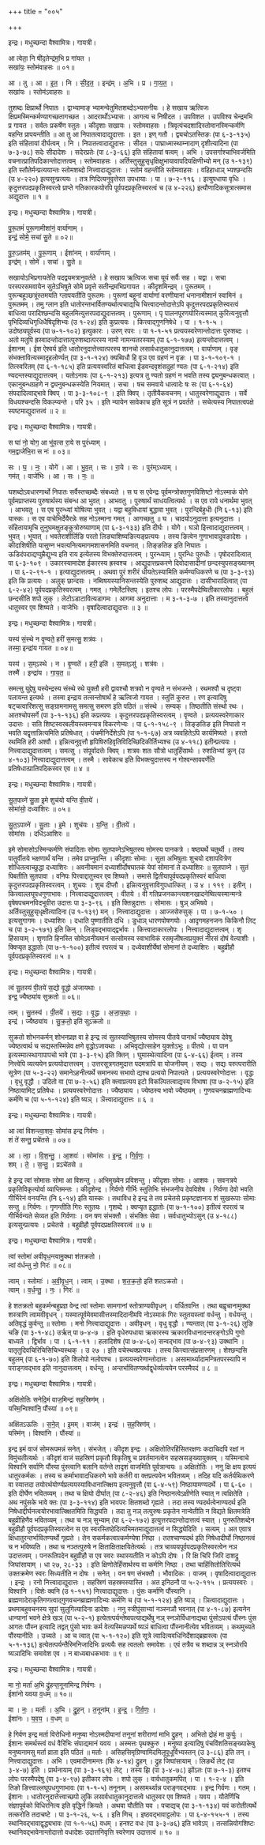 +++
title = "००५"

+++


इन्द्रः। मधुच्छन्दा वैश्वामित्रः। गायत्री।

आ त्वेता॒ नि षी॑द॒तेन्द्र॑म॒भि प्र गा॑यत ।  
सखा॑यः॒ स्तोम॑वाहसः ॥ ०१॥

आ । तु । आ । इ॒त॒ । नि । सी॒द॒त॒ । इन्द्र॑म् । अ॒भि । प्र । गा॒य॒त॒ ।  
सखा॑यः । स्तोम॑ऽवाहसः ॥

तुशब्दः क्षिप्रार्थो निपातः । द्वाभ्यामाङ् भ्यामन्वेतुमितशब्दोऽभ्यसनीयः । हे सखाय ऋत्विजः क्षिप्रमस्मिन्कर्मण्यागच्छतागच्छत । आदरार्थोऽभ्यासः । आगत्य च निषीदत । उपविशत । उपविश्य चेन्द्रमभि प्र गायत । सर्वतः प्रकर्षेण स्तुतः । कीदृशाः सखायः । स्तोमवाहसः । त्रिवृत्पंचदशादिस्तोमानस्मिन्कर्मणि वहन्ति प्रापयन्तीति ॥ आ तु आ निपातत्वादाद्युदात्ताः । इत । इण् गतौ । द्व्यचोऽतस्तिङः (पा ६-३-१३५) इति संहितायां दीर्घत्वम् । नि । निपातत्वादाद्युदात्तः । सीदत । पाघ्राध्मास्थाम्नादाण् दृशीत्यादिना (पा ७-३-७८) सदेः सीदादेशः । सदेरप्रतेः (पा ८-३-६६) इति संहितायां षत्वम् । अभि । उपसर्गाश्चाभिवर्जमिति वचनात्प्रातिपदिकान्तोदात्तत्वम् । स्तोमवाहसः । अर्तिस्तुसुहुसृधृक्षिक्षुभायावापदियक्षिणीभ्यो मन् (उ १-१३९) इति स्तौतेर्मन्प्रत्ययान्तः स्तोमशब्दो नित्त्वादाद्युदात्तः । स्तोमं वहन्तीति स्तोमवाहसः । वहिहाधाञ् भ्यश्छन्दसि (उ ४-२२०) इत्यसुन्प्रत्ययः । तत्र णिदित्यनुवृत्तेरत उपधायाः । पा । ७-२-११६ । इत्युपधाया वृधिः । कृदुत्तरपदप्रकृतिस्वरत्वे प्राप्ते गतिकारकयोरपि पूर्वपदप्रकृतिस्वरत्वं च (उ ४-२२६) इत्यौणादिकसूत्रात्समास अद्युदात्तः ॥ १ ॥

इन्द्रः। मधुच्छन्दा वैश्वामित्रः। गायत्री।

पु॒रू॒तमं॑ पुरू॒णामीशा॑नं॒ वार्या॑णाम् ।  
इन्द्रं॒ सोमे॒ सचा॑ सु॒ते ॥ ०२॥

पु॒रु॒ऽतम॑म् । पु॒रू॒णाम् । ईशा॑नम् । वार्या॑णाम् ।  
इन्द्र॑म् । सोमे॑ । सचा॑ । सु॒ते ॥

सखायोऽभिप्रगायतेति पदद्वयमत्रानुवर्तते । हे सखाय ऋत्विजः सचा यूयं सर्वैः सह । यद्वा । सचा परस्परसमवायेन सुतेऽभिषुते सोमे प्रवृत्ते सतीन्द्रमभिप्रगायत । कीदृशमिन्द्रम् । पुरूतमम् । पुरून्बहूञ्छत्रूंस्तमयति ग्लापयतीति पुरूतमः । पुरूणां बहूनां वार्याणां वरणीयानां धनानामीशानं स्वामिनं ॥ पुरूतमम् । तमु ग्लान इति धातोरन्तभार्वितण्यर्थात्पचाद्यचि चित्त्वादन्तोदात्तेऽपि कृदुत्तरपदप्रकृतिस्वरत्वं बाधित्वा परादिश्छन्दसि बहुलमित्युत्तरपदाद्युदात्तत्वम् । पुरूणाम् । पृ पालनपूरणयोरित्यस्मात् कुरित्यनुवृत्तौ पृभिदिव्यधिगृधिधैषिदृशिभ्यः (उ १-२४) इति कुप्रत्ययः । कित्त्वाद्गुणनिषेधे । पा । १-१-५ । उदोष्ठ्यपूर्वस्य (पा ७-१-१०२) इत्युकारः । उरण् रपरः । पा १-१-५१ प्रत्ययस्वरेणान्तोदात्तः पुरुशब्दः । अतो मतुपि ह्रस्वादन्तोदात्तात्पुरुशब्दात्परस्य नामो नामन्यतरस्याम् (पा ६-१-१७७) इत्यन्तोदात्तत्वम् । ईशानम् । ईश ऐश्वर्य इति धातोरनुदात्तेत्त्वात्परस्य शानचो लसार्वधातुकानुदात्तत्वम् । वार्याणाम् । वृङ् संभक्तावित्यस्मादृहलोर्ण्यत् (पा ३-१-१२४) क्यब्विधौ हि वृञ एव ग्रहणं न वृङः । पा ३-१-१०९-१ । तित्स्वरितम् (पा ६-१-१८५) इति प्रत्ययस्वरितं बाधित्वा ईडवन्दवृशंसदुहां ण्यतः (पा ६-१-२१४) इति ण्यदन्तस्याद्युदात्तत्वम् । यतोऽनावः (पा ६-१-२१३) इत्यत्र तु ण्यतो ग्रहणं न भवति तस्य द्व्यनुबन्धकत्वात् । एकानुबन्धग्रहणे न द्व्यनुबन्धकस्येति नियमात् । सचा । षच समवाये धात्वादेः षः सः (पा ६-१-६४) संपदादित्वाद्भावे क्विप् । पा ३-३-१०८-९ । इति क्विप् । तृतीयैकवचनम् । धातुस्वरेणाद्युदात्तः । सर्वे विधयश्चन्दसि विकल्प्यन्ते । परि ३५ । इति न्यायेन सावेकाच इति सूत्रं न प्रवर्तते । सचेत्यस्य निपातत्वपक्षे स्पष्टमाद्युदात्तत्वं ॥ २ ॥

इन्द्रः। मधुच्छन्दा वैश्वामित्रः। गायत्री।

स घा॑ नो॒ योग॒ आ भु॑व॒त्स रा॒ये स पुरं॑ध्याम् ।  
गम॒द्वाजे॑भि॒रा स नः॑ ॥ ०३॥

सः । घ॒ । नः॒ । योगे॑ । आ । भु॒व॒त् । सः । रा॒ये । सः । पुर॑म्ऽध्याम् ।  
गम॑त् । वाजे॑भिः । आ । सः । नः॒ ॥

घशब्दोऽवधारणार्थो निपातः सर्वैस्तच्छब्दैः संबध्यते । स घ स एवेन्द्रः पूर्वमन्त्रोक्तगुणविशिष्टो नोऽस्माकं योगे पूर्वमप्राप्तस्य पुरुषार्थस्य संबन्ध आ भुवत् । आभवतु । पुरुषार्थं साधयत्वित्यर्थः । स एव राये धनार्थमा भुवत् । आभवतु । स एव पुरन्ध्यां योषित्या भुवत् । यद्वा बहुविधायां बुद्धावा भुवत् । पुरन्दिर्बहुधीः (नि ६-१३) इति यास्कः । स एव वाचेभिर्देयैरन्नेः सह नोऽस्माना गमत् । आगच्छतु ॥ घ । चादयोऽनुदात्ता इत्यनुदात्तः । संहितायामृचि तुनुघमक्षुतङ्कुत्रोरुष्याणाम् (पा ६-३-१३३) इति दीर्घः । योगे । घञो इित्त्वादाद्युदात्तत्वम् । भुवत् । भूयात् । भवतेराशीर्लिङि परतो लिङ्याशिष्यङित्यङ्प्रत्ययः । तस्य ङित्वेन गुणाभावादुवङादेशः । कीदाशिषीति यासुण्न भवत्यनित्यमागमशासनमिति वचनात् । तिङ्ङतिङ इति निघातः । ऊडिदंपदाद्यप्पुम्रैद्युभ्य इति राय इत्येतस्य विभक्तेरुदात्तत्वम् । पुरन्ध्याम् । पुरन्धिः पुरुधीः । पृषोदरादित्वात् पा ६-३-१०९ । उकारस्यामादेश ईकारस्य ह्रस्वश्च । आद्युदात्तप्रकरणे दिवोदासादीनां छन्दस्युपसङ्ख्यानम् । पा ६-२-९१-१ । इत्याद्युदात्तत्वम् । अथवा पुरं शरीरं धीयतेऽस्यामिति कर्मण्यधिकरणे च (पा ३-३-९३) इति कि प्रत्ययः । अलुक् छान्दसः । नब्विषयस्यानिसन्तस्येति पुरुशब्द आद्युदात्तः । दासीभारादित्वात् (पा ६-२-४२) पूर्वपदप्रकृतिस्वरत्वम् । गमत् । गमेर्लेटस्तिप् । इतश्च लोपः । परस्मैपदेष्वितीकारलोपः । बहुलं छन्दसीति शपो लुक् । लेटोऽडाटावित्यडागमः । आगमा अनुदात्ताः । म ३-१-३-७ । इति तस्यानुदात्तत्वे धातुस्वर एव शिष्यते । वाजेभिः । वृषादित्वादाद्युदात्तः ॥ ३ ॥

इन्द्रः। मधुच्छन्दा वैश्वामित्रः। गायत्री।

यस्य॑ सं॒स्थे न वृ॒ण्वते॒ हरी॑ स॒मत्सु॒ शत्र॑वः ।  
तस्मा॒ इन्द्रा॑य गायत ॥ ०४॥

यस्य॑ । स॒म्ऽस्थे । न । वृ॒ण्वते॑ । हरी॒ इति॑ । स॒मत्ऽसु॑ । शत्र॑वः ।  
तस्मै॑ । इन्द्रा॑य । गा॒य॒त॒ ॥

समत्सु युद्देषु यस्येन्द्रस्य संस्थे रथे युक्तौ हरी द्वावश्चौ शत्रवो न वृण्वते न संभजन्ते । रथमश्वौ च दृष्ट्वा पलायन्त इत्यर्थः । तस्मा इन्द्राय तत्सन्तोषार्थं हे ऋत्विजो गायत । स्तुतिं कुरुत । रण इत्यादिषु षट्चत्वारिंशत्सु सङ्ग्रामनामसु समत्सु समरण इति पठितं ॥ संस्थे । सम्यक् । तिष्ठतीति संस्थो रथः । आतश्चोपसर्गे (पा ३-१-१३६) इति कप्रत्ययः । कृदुत्तरपदप्रकृतिस्वरत्वम् । वृण्वते । प्रत्ययस्वरेणाकार उदात्तः । सति शिष्टस्वरबलीयस्त्वमन्यत्र विकरणेभ्यः । पा ६-१-१५८-९ । तिङ्ङतिङ इति निघातो न भवति यद्वृत्तान्नित्यमिति प्रतिषेधात् । पंचमीनिर्देशेऽपि (पा १-१-६७) अत्र व्यवहितेऽपि कार्यमिष्यते । हरतो रथमिति हरी अश्वौ । इन्नित्यनुवृत्तौ हृपिषिरुहिवृतिविदिच्छिदिकीर्तिभ्यश्च (उ ४-११८) इतीन्प्रत्ययः । नित्त्वादाद्युदात्तत्वम् । समत्सु । संपूर्वादत्तेः क्विप् । शत्रवः शतः सौत्रो धातुर्हिंसार्थः । रुशतिभ्यां क्रुन् (उ ४-१०३) नित्त्वादाद्युदात्तत्वम् । तस्मै । सावेकाच इति विभक्त्युदात्तस्य न गोश्वन्साववर्णेति प्रतिषेधात्प्रातिपदिकस्वर एव ॥ ४ ॥

इन्द्रः। मधुच्छन्दा वैश्वामित्रः। गायत्री।

सु॒त॒पाव्ने॑ सु॒ता इ॒मे शुच॑यो यन्ति वी॒तये॑ ।  
सोमा॑सो॒ दध्या॑शिरः ॥ ०५॥

सु॒त॒ऽपाव्ने॑ । सु॒ताः । इ॒मे । शुच॑यः । य॒न्ति॒ । वी॒तये॑ ।  
सोमा॑सः । दधि॑ऽआशिरः ॥

इमे सोमासोऽस्मिन्कर्मणि संपादिताः सोमाः सुतपाव्नेऽभिषुतस्य सोमस्य पानकत्रे । षष्ठ्यर्थे चतुर्थी । तस्य पातुर्वीतये भक्षणार्थं यन्ति । तमेव प्राप्नुवन्ति । कीदृशाः सोमाः । सुता अभिषुताः शुचयो दशापवित्रेण शोधितत्वाच्छुद्धा दध्याशिरः । अवनीयमानं दध्याशीर्दोषघातकं येपां सोमानां ते दध्याशिरः ॥ सुतपाव्ने । सुतं पिबतीति सुतपावा । वनिपः पित्त्वाद्दातुस्वर एव शिष्यते । समासे द्वितीयापूर्वपदप्रकृतिस्वरं बाधित्वा कृदुत्तरपदप्रकृतिस्वरत्वम् । शुचयः । शुच दीप्तौ । इन्नित्यनुवृत्ताविगुपधात्कित् । उ ४ । ११९ । इतीन् । कित्त्वाल्लघूपधगुणाभावः । नित्त्वादाद्युदात्तत्वम् । वीतये । वी गतिप्रजनकान्त्यशनखादनेष्वित्यस्मान्मन्त्रे वृषेषपचमनविदभूवीरा उदात्तः पा ३-३-९६ । इति क्तिन्नुदात्तः । सोमासः । षुञ् अभिषवे । अर्तिस्तुसुहुसृधृक्षीत्यादिना (उ १-१३९) मन् । नित्त्वादाद्युदात्तः । आज्जसेरुसुक् । पा । ७-१-५० । इत्यसुगागमः । दध्याशिरः । दधाति पुष्णातीति दधि । डुधाञ् धारणपोषणयोः । आदृगमहनजनः किकिनौ लिट् च (पा ३-२-१७१) इति किन् । लिड्वद्भावाद्द्वर्भावः । कित्त्वादाकारलोपः । नित्त्वादाद्युदात्तत्वम् । शृ हिंसायाम् । शृणाति हिनस्ति सोमेऽवनीयमानं सत्सोमस्य स्वाभाविकं रसमृजीषत्वप्रयुक्तं नीरसं दोषं वेत्याशीः । क्विप्यृत इद्धातोः (पा ७-१-१००) इतीत्वं रपरत्वं च । दध्येवाशीर्येषां सोमानां ते दध्याशिरः । बहुव्रीहौ पूर्वपदप्रकृतिस्वरत्वं ॥ ५ ॥

इन्द्रः। मधुच्छन्दा वैश्वामित्रः। गायत्री।

त्वं सु॒तस्य॑ पी॒तये॑ स॒द्यो वृ॒द्धो अ॑जायथाः ।  
इन्द्र॒ ज्यैष्ठ्या॑य सुक्रतो ॥ ०६॥

त्वम् । सु॒तस्य॑ । पी॒तये॑ । स॒द्यः । वृ॒द्धः । अ॒जा॒य॒थाः॒ ।  
इन्द्र॑ । ज्यैष्ठ्या॑य । सु॒क्र॒तो॒ इति॑ सुऽक्रतो ॥

सुक्रतो शोभनकर्मन् शोभनप्रज्ञ वा हे इन्द्र त्वं सुतस्याभिषुतस्य सोमस्य पीतये पानार्थं ज्यैष्ठ्याय देवेषु ज्येष्ठत्वार्थ च सद्यस्तस्मिन्नेव क्षणे वृद्धोऽजायथाः । अभिवृद्योत्साहेन युक्तोऽभूः ॥ पीतये । पा पान इत्यस्मात्स्थागापापचो भावे (पा ३-३-९५) इति क्तिन् । घुमास्थेत्यादिना (पा ६-४-६६) ईत्वम् । तस्य नित्त्वेपि व्यत्ययेन प्रत्ययोदात्तत्त्वम् । उत्तरसूत्रगतमुदात्त पदमत्रापि वा योजनीयम् । सद्यः । सद्यः परुत्परारीति सूत्रेण (पा ५-३-२२) समानेऽहनीत्यर्थे समानस्य सभावो द्यश्च प्रत्ययो निपात्यते । प्रत्ययस्वरेणोदात्तः । वृद्धः । वृधु वृद्धौ । उदितो वा (पा ७-२-५६) इति क्त्वाप्रत्यय इटो विकल्पितत्वाद्यस्य विभाषा (पा ७-२-१५) इति निष्ठायामिट् प्रतिषेधः । प्रत्ययस्वरेणोदात्तः । ज्यैष्ठ्याय । ज्येष्ठस्य भावो ज्यैष्ठ्यम् । गुणवचनब्राह्मणादिभ्यः कर्मणि च (पा ५-१-१२४) इति ष्यञ् । ञॆत्त्वादाद्युदात्तः ॥ ६ ॥

इन्द्रः। मधुच्छन्दा वैश्वामित्रः। गायत्री।

आ त्वा॑ विशन्त्वा॒शवः॒ सोमा॑स इन्द्र गिर्वणः ।  
शं ते॑ सन्तु॒ प्रचे॑तसे ॥ ०७॥

आ । त्वा॒ । वि॒श॒न्तु॒ । आ॒शवः॑ । सोमा॑सः । इ॒न्द्र॒ । गि॒र्व॒णः॒ ।  
शम् । ते॒ । स॒न्तु॒ । प्रऽचे॑तसे ॥

हे इन्द्र त्वां सोमासः सोमा आ विशन्तु । अभिमुख्येन प्रविशन्तु । कीदृशाः सोमाः । आशवः । सवनत्रये प्रकृतिविकृत्योर्वा व्याप्तिमन्तः । कीदृशेन्द्र । गिर्वणो गीर्भिः स्तुतिभिः संभजनीय देवविशेष । गिर्वणा देवो भवति गीर्भिरेनं वनयन्ति (नि ६-१४) इति यास्कः । तथाविध हे इन्द्र ते तव प्रचेतसे प्रकृष्टज्ञानाय शं सुखरूपाः सोमाः सन्तु ॥ गिर्वणः । गृणन्तीति गिरः स्तुतयः । गृशब्दे । क्वप्यृत इद्धातोः (पा ७-१-१००) इतीत्वं रपरत्वं च गीर्भिर्वन्यते सेव्यत इति गिर्वणाः । वन षण संभक्तौ । संभक्तिः सेवा । सर्वधातुभ्योऽसुन् (उ ४-१८८) इत्यसुन्प्रत्ययः । प्रचेतसे । बहुव्रीहौ पूर्वपदप्रक्षतिस्वरत्वं ॥ ७ ॥

इन्द्रः। मधुच्छन्दा वैश्वामित्रः। गायत्री।

त्वां स्तोमा॑ अवीवृध॒न्त्वामु॒क्था श॑तक्रतो ।  
त्वां व॑र्धन्तु नो॒ गिरः॑ ॥ ०८॥

त्वाम् । स्तोमाः॑ । अ॒वी॒वृ॒ध॒न् । त्वाम् । उ॒क्था । श॒त॒क्र॒तो॒ इति॑ शतऽक्रतो ।  
त्वाम् । व॒र्ध॒न्तु॒ । नः॒ । गिरः॑ ॥

हे शतक्रतो बहुकर्मन्बहुप्रज्ञ वेन्द्र त्वां स्तोमाः सामगानां स्तोत्राण्यवीवृधन् । वर्धितवन्ति । तथा बह्वृचानामुक्था शस्त्राणि त्वामवीवृधन् । यस्मात्पूर्वमेवमासीत्तस्मादिदानीमपि नोऽस्माकं गिरः स्तुतयस्त्वां वर्धन्तु । वर्धयन्तु । अतिवृद्धं कुर्वन्तु ॥ स्तोमाः । मनो नित्त्वादाद्युदात्तः । अवीवृधन् । वृधु वृद्धौ । ण्यन्तात् (पा ३-१-२६) लुङि चङि (पा ३-१-४८) उर्ऋत् पा ७-४-७ । इति वृधेरुपधाया ऋकारस्य ऋकारविधानादन्तरङ्गोऽपि गुणो बाध्यते । द्विर्भाव । पा । ६-१-११ । हलादिशेष (पा ७-४-६०) सन्वद्भाव (पा ७-४-९३) उक्थानि । पातृतुदिवचिरिचिसिचिभ्यस्थक् । उ २७ । इति वचेस्थक्प्रत्ययः । तस्य कित्त्वात्संप्रसारणम् । शेश्छन्दसि बहुलम् (पा ६-१-७०) इति शिलोपो नलोपश्च । प्रत्ययस्वरेणान्तोदात्तः । असामार्थ्यादामन्त्रितपरस्यापि न पराङ्गवद्भाव इति नानुदात्तत्वम् । वर्धन्तु । अन्तर्भावितण्यर्थाद्वृधेर्व्यत्ययेन परस्मैपदं ॥ ८ ॥

इन्द्रः। मधुच्छन्दा वैश्वामित्रः। गायत्री।

अक्षि॑तोतिः सनेदि॒मं वाज॒मिन्द्रः॑ सह॒स्रिण॑म् ।  
यस्मि॒न्विश्वा॑नि॒ पौंस्या॑ ॥ ०९॥

अक्षि॑तऽऊतिः । स॒ने॒त् । इ॒मम् । वाज॑म् । इन्द्रः॑ । स॒ह॒स्रिण॑म् ।  
यस्मि॑न् । विश्वा॑नि । पौंस्या॑ ॥

इन्द्र इमं वाजं सोमरूपमन्नं सनेत् । संभजेत् । कीदृश इन्द्रः । अक्षितोतिरहिंसितरक्षणः कदाचिदपि रक्षां न विमुंचतीत्यर्थः । कीदृशं वाजं सहस्रिणं प्रकृतौ विकृतिषु च प्रवर्तमानत्वेन सहस्रसङ्ख्यायुक्तम् । यस्मिन्वाचे विश्वानि सर्वाणि पौंस्या पुंस्त्वानि बलानि वर्तन्ते तादृशं वाजमिति पूर्वत्रान्वयः ॥ अक्षितोतिः । ननु क्षि क्षय इत्ययं धातुरकर्मकः । तस्य च कर्माभावादधिकरणे भावे कर्तरी वा क्तप्रत्ययेन भवितव्यम् । तदिह यदि कर्तर्यथिकरणे वा स्यात्तदा तयोरर्थयोर्ण्यप्रत्ययस्याविधानात्क्क्षिय इत्यनुवृत्तौ (पा ६-४-५९) निष्ठायामण्यदर्थे । पा ६-६० । इति दीर्घेण भवितव्यम् । तथा च क्षियो दीर्घात् (पा ८-२-४६) इति निष्ठानत्वेऽक्षीणेति स्यात् न त्वक्षितेति । अथ नपुंसके भावे क्तः (पा ३-३-११४) इति भावपरः क्षितशब्दो गृह्यते । तदा तस्य ण्यदर्थत्वेनाण्यदर्थ इति निषेधाद्दीर्घनत्वयोरभावात्क्क्षितमिति सिद्ध्यति । तदा तु नञ् तत्पुरुषः प्रकृतेन नान्वेतीति न विद्यते क्षितमत्रेति बहुव्रीहिणैव भवितव्यम् । तथा च नञ् सुभ्याम् (पा ६-२-१७२) इत्युत्तरपदान्तोदात्तत्वं स्यात् । पुनरूतिशब्देन बहुव्रीहौ पूर्वपदप्रकृतिस्वरत्वेन स एव स्वरस्तिष्ठेदित्यभिमतमाद्युदात्तत्वं न सिद्ध्येदिति । सत्यम् । अत एवात्र क्षिधातुरन्तर्भावितण्यर्थो गृह्यते । तेन सकर्मकत्वात्कर्मण्येषा निष्ठा । ततश्चाण्यदर्थ इति निषेधादीर्घो निष्ठानत्वं च न भविष्यति । तथा च नञ्तत्पुरुषे न क्षिताक्षिताक्षयितेत्यर्थः । तत्र चाव्ययपूर्वपदप्रकृतिस्वरत्वेन नञ उदात्तत्वम् । पनरूतिपदेन बहुव्रीहौ स एव स्वरः स्थास्यतीति न कोऽपि दोषः । रि क्षि चिरि जिरि दाशद्रु जिघांसायाम् । धा २७, २८-३३ । इति क्षिणोतेर्हिंसार्थस्य वा कर्मणि निष्ठा । तथा चाहिंसितोतिरित्यर्थ उक्तक्रमेण स्वरः सिध्यतीति न दोषः । सनेत् । वन षण संभक्तौ । भौवादिकः । वाजम् । वृषादित्वादाद्युदात्तः । इन्द्रः । रनो नित्त्वादाद्युदात्तः । सहस्रिणं सहस्रमस्यास्ति । अत इनिठनौ पा ५-२-११५ । प्रत्ययस्वरः । विश्वानि । विशेः क्वनि (उ १-१५१) नित्त्वादाद्युदात्तः । पुंसः कर्माणि पौंस्यानि । ब्राह्मणादेराकृतिगणत्वाद्गुणवचनब्राह्मणादिभ्यः कर्मणि च (पा ५-१-१२४) इति ष्यञ् । ञित्वादाद्युदात्तः । प्रथमाबहुवचनस्य सुपां सुलुगित्यादिना डादेशः । ननु स्त्रीपुंसाभ्यां नञ्स्नञौ भवनात् (पा ४-१-८७) इत्यनेन धान्यानां भवने क्षेत्रे खञ् (पा ५-२-१) इत्येतत्पर्यन्तेष्वपत्याद्यर्थेषु नञ् स्नञोर्विधानाद्यथा पुंसोऽपत्यं पौंस्नः पुंस आगतः पौंस्न इत्यादि तद्वत् पुंसो भावः कर्म वेत्यस्मिन्नप्यर्थे ष्यञं बाधित्वा पौंस्नानीत्येव भवितव्यम् । कथमुच्यते पौंस्यानीति । उच्यते । आ च त्वात् (पा ५-१-१२०) इति सूत्रे त्वादित्यवधिनिर्देशाद्ब्रह्मस्त्वः (पा ५-१-१३६) इत्येतत्पर्यन्तैरिमनिजादिभिः प्रत्ययैः सह त्वतलोः समावेशः । एवं तत्रैव च शब्दान्न ञ् स्नञोरपि ष्यञादिभिः समावेश एव । न बाध्यबाधकभावः ॥ ९ ॥

इन्द्रः। मधुच्छन्दा वैश्वामित्रः। गायत्री।

मा नो॒ मर्ता॑ अ॒भि द्रु॑हन्त॒नूना॑मिन्द्र गिर्वणः ।  
ईशा॑नो यवया व॒धम् ॥ १०॥

मा । नः॒ । मर्ताः॑ । अ॒भि । द्रु॒ह॒न् । त॒नूना॑म् । इ॒न्द्र॒ । गि॒र्व॒णः॒ ।  
ईशा॑नः । य॒व॒य॒ । व॒धम् ॥

हे गिर्वण इन्द्र मर्ता विरोधिनो मनुष्या नोऽस्मदीयानां तनूनां शरीराणां माभि द्रुहन् । अभितो द्रोहं मा कुर्युः । ईशानः समर्थस्त्वं वधं वैरिभिः संपाद्यमानं यवय । अस्मत्तः पृथक्कुरु । मनुष्या इत्यादिषु पंचविंशतिसङ्ख्याकेषु मनुष्यनामसु मर्ता व्राता इति पठितं ॥ मर्ताः । असिहसिमृग्रिण्वामिदमिलूपूधूर्विभ्यस्तन् (उ ३-८६) इति तन् । नित्त्वादाद्युदात्तः । अभि । एवमादीनामन्तः (फि ४-१४) द्रुहन् । द्रुह जिघांसायाम् । लिङर्थे लेट् (पा ३-४-७) इति । प्रार्थनायाम् (पा ३-३-१६१) लेट् । तस्य झि (पा ३-४-७८) झोंऽतः (पा ७-१-३) इतश्च लोपः परस्मैपदेषु (पा ३-४-९७) इतीकार लोपः । शपो लुक् । वार्वधातुकमपित् । पा । १-२-४ । इति तिङो ङित्त्वाल्लघूपधगुणाभावः (पा १-१-५) तनूनाम् । असामर्थ्यान्न पराङ्गवद्भावः । इन्द्र गिर्वणः । गतम् । ईशानः । धातोरनुदात्तेत्त्वाच्छपो लुकि लसार्वधातुकानुदात्तत्वे धातुस्वर एव शिष्यते । यवय । यौतेर्णिचि संज्ञापूर्वको विधिरनित्य इति वृद्धिर्न क्रियते । अथवा यौतीति यव । पचाद्यच् (पा ३-१-१३४) यवं करोतीत्यर्थे तत्करोति तदाचष्टे । पा ३-१-२६, ५-६ । इति णिच् । इष्ठवद्भावाट्टलोपः । पा ६-४-१५५-१ । तस्य स्थानिवद्भावाद्वृद्ध्यभावः (पा १-१-५६) वधम् । हनश्ट वधः (पा ३-३-७६) इति भावेऽप् । तत्सन्नियोगशिष्टः स्थानिवद्भावेनान्तोदात्तो वधादेशः उदात्तनिवृत्ति स्वरेणाप उदात्तत्वं ॥ १० ॥
